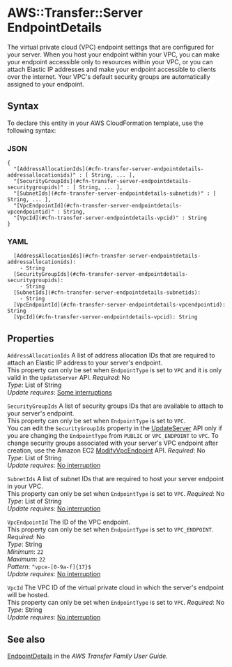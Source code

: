 # AWS::Transfer::Server EndpointDetails<a name="aws-properties-transfer-server-endpointdetails"></a>

The virtual private cloud \(VPC\) endpoint settings that are configured for your server\. When you host your endpoint within your VPC, you can make your endpoint accessible only to resources within your VPC, or you can attach Elastic IP addresses and make your endpoint accessible to clients over the internet\. Your VPC's default security groups are automatically assigned to your endpoint\.

## Syntax<a name="aws-properties-transfer-server-endpointdetails-syntax"></a>

To declare this entity in your AWS CloudFormation template, use the following syntax:

### JSON<a name="aws-properties-transfer-server-endpointdetails-syntax.json"></a>

```
{
  "[AddressAllocationIds](#cfn-transfer-server-endpointdetails-addressallocationids)" : [ String, ... ],
  "[SecurityGroupIds](#cfn-transfer-server-endpointdetails-securitygroupids)" : [ String, ... ],
  "[SubnetIds](#cfn-transfer-server-endpointdetails-subnetids)" : [ String, ... ],
  "[VpcEndpointId](#cfn-transfer-server-endpointdetails-vpcendpointid)" : String,
  "[VpcId](#cfn-transfer-server-endpointdetails-vpcid)" : String
}
```

### YAML<a name="aws-properties-transfer-server-endpointdetails-syntax.yaml"></a>

```
  [AddressAllocationIds](#cfn-transfer-server-endpointdetails-addressallocationids):
    - String
  [SecurityGroupIds](#cfn-transfer-server-endpointdetails-securitygroupids):
    - String
  [SubnetIds](#cfn-transfer-server-endpointdetails-subnetids):
    - String
  [VpcEndpointId](#cfn-transfer-server-endpointdetails-vpcendpointid): String
  [VpcId](#cfn-transfer-server-endpointdetails-vpcid): String
```

## Properties<a name="aws-properties-transfer-server-endpointdetails-properties"></a>

`AddressAllocationIds` <a name="cfn-transfer-server-endpointdetails-addressallocationids"></a>
A list of address allocation IDs that are required to attach an Elastic IP address to your server's endpoint\.  
This property can only be set when `EndpointType` is set to `VPC` and it is only valid in the `UpdateServer` API\.
_Required_: No  
_Type_: List of String  
_Update requires_: [Some interruptions](https://docs.aws.amazon.com/AWSCloudFormation/latest/UserGuide/using-cfn-updating-stacks-update-behaviors.html#update-some-interrupt)

`SecurityGroupIds` <a name="cfn-transfer-server-endpointdetails-securitygroupids"></a>
A list of security groups IDs that are available to attach to your server's endpoint\.  
This property can only be set when `EndpointType` is set to `VPC`\.  
You can edit the `SecurityGroupIds` property in the [UpdateServer](https://docs.aws.amazon.com/transfer/latest/userguide/API_UpdateServer.html) API only if you are changing the `EndpointType` from `PUBLIC` or `VPC_ENDPOINT` to `VPC`\. To change security groups associated with your server's VPC endpoint after creation, use the Amazon EC2 [ModifyVpcEndpoint](https://docs.aws.amazon.com/AWSEC2/latest/APIReference/API_ModifyVpcEndpoint.html) API\.
_Required_: No  
_Type_: List of String  
_Update requires_: [No interruption](https://docs.aws.amazon.com/AWSCloudFormation/latest/UserGuide/using-cfn-updating-stacks-update-behaviors.html#update-no-interrupt)

`SubnetIds` <a name="cfn-transfer-server-endpointdetails-subnetids"></a>
A list of subnet IDs that are required to host your server endpoint in your VPC\.  
This property can only be set when `EndpointType` is set to `VPC`\.
_Required_: No  
_Type_: List of String  
_Update requires_: [No interruption](https://docs.aws.amazon.com/AWSCloudFormation/latest/UserGuide/using-cfn-updating-stacks-update-behaviors.html#update-no-interrupt)

`VpcEndpointId` <a name="cfn-transfer-server-endpointdetails-vpcendpointid"></a>
The ID of the VPC endpoint\.  
This property can only be set when `EndpointType` is set to `VPC_ENDPOINT`\.
_Required_: No  
_Type_: String  
_Minimum_: `22`  
_Maximum_: `22`  
_Pattern_: `^vpce-[0-9a-f]{17}$`  
_Update requires_: [No interruption](https://docs.aws.amazon.com/AWSCloudFormation/latest/UserGuide/using-cfn-updating-stacks-update-behaviors.html#update-no-interrupt)

`VpcId` <a name="cfn-transfer-server-endpointdetails-vpcid"></a>
The VPC ID of the virtual private cloud in which the server's endpoint will be hosted\.  
This property can only be set when `EndpointType` is set to `VPC`\.
_Required_: No  
_Type_: String  
_Update requires_: [No interruption](https://docs.aws.amazon.com/AWSCloudFormation/latest/UserGuide/using-cfn-updating-stacks-update-behaviors.html#update-no-interrupt)

## See also<a name="aws-properties-transfer-server-endpointdetails--seealso"></a>

[EndpointDetails](https://docs.aws.amazon.com/transfer/latest/userguide/API_EndpointDetails.html) in the _AWS Transfer Family User Guide_\.
